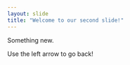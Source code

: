 ```yaml
---
layout: slide
title: "Welcome to our second slide!"
---
```

Something new.

Use the left arrow to go back!
